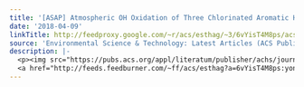```yaml
---
title: '[ASAP] Atmospheric OH Oxidation of Three Chlorinated Aromatic Herbicides'
date: '2018-04-09'
linkTitle: http://feedproxy.google.com/~r/acs/esthag/~3/6vYisT4M8ps/acs.est.7b06025
source: 'Environmental Science & Technology: Latest Articles (ACS Publications)'
description: |-
  <p><img src="https://pubs.acs.org/appl/literatum/publisher/achs/journals/content/esthag/0/esthag.ahead-of-print/acs.est.7b06025/20180409/images/medium/es-2017-060253_0006.gif" alt="TOC Graphic"/></p><div><cite>Environmental Science & Technology</cite></div><div>DOI: 10.1021/acs.est.7b06025</div><div class="feedflare">
  <a href="http://feeds.feedburner.com/~ff/acs/esthag?a=6vYisT4M8ps:yonFPaQKgV8:yIl2AUoC8zA"><img src="http://feeds.feedburner.com/~ff/acs/esthag?d=yIl2AUoC8zA" border="0"></img></a>
---
```

